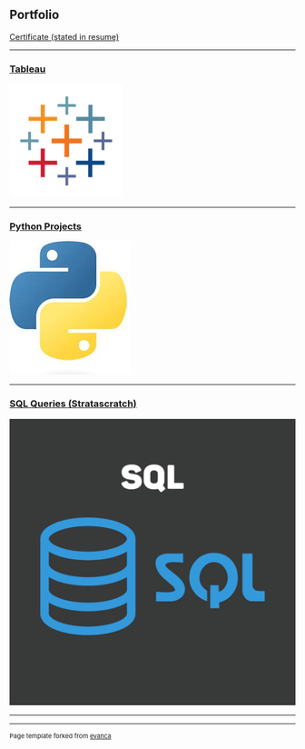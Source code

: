 ## Portfolio

[Certificate (stated in resume)](/dontesliger_certificate.pdf)

---
### [Tableau](https://public.tableau.com/app/profile/donte8785)
<img src="images/tableau.png?raw=true"/>

---
### [Python Projects](/sample_page)
<img src="images/python.jpg?raw=true"/>

---
### [SQL Queries (Stratascratch)](/sql_page)
<img src="images/sql-cover.png?raw=true"/>

---



---
<p style="font-size:11px">Page template forked from <a href="https://github.com/evanca/quick-portfolio">evanca</a></p>
<!-- Remove above link if you don't want to attibute -->
